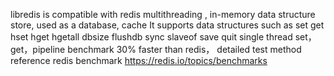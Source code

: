 libredis is compatible with redis multithreading , in-memory data structure store, used as a database, cache  It supports data structures such as set get hset hget hgetall dbsize flushdb sync slaveof save quit  single thread set，get，pipeline benchmark  30% faster than redis， detailed test method reference redis benchmark https://redis.io/topics/benchmarks
